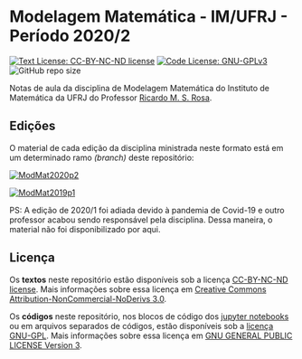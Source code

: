 # Modelagem Matemática - IM/UFRJ - Período 2020/2

[![Text License: CC-BY-NC-ND license](https://img.shields.io/badge/Text%20License-CC--BY--NC--ND-yellow.svg)](https://opensource.org/licenses/MIT) [![Code License: GNU-GPLv3](https://img.shields.io/badge/Code%20License-GNU--GPLv3-yellow.svg)](https://www.gnu.org/licenses/gpl.html) ![GitHub repo size](https://img.shields.io/github/repo-size/rmsrosa/nbbinder)

Notas de aula da disciplina de Modelagem Matemática do Instituto de Matemática da UFRJ do Professor [Ricardo M. S. Rosa](http://www.im.ufrj.br/rrosa/).

## Edições

O material de cada edição da disciplina ministrada neste formato está em um determinado ramo *(branch)* deste repositório:

[![ModMat2020p2](https://img.shields.io/badge/Repo%20ModMat-2020p2-orange)](https://github.com/rmsrosa/modelagem_matematica/tree/modmat2020p2)

[![ModMat2019p1](https://img.shields.io/badge/Repo%20ModMat-2019p1-orange)](https://github.com/rmsrosa/modelagem_matematica/tree/modmat2019p1)

PS: A edição de 2020/1 foi adiada devido à pandemia de Covid-19 e outro professor acabou sendo responsável pela disciplina. Dessa maneira, o material não foi disponibilizado por aqui.

## Licença

Os **textos** neste repositório estão disponíveis sob a licença [CC-BY-NC-ND license](LICENSE-TEXT). Mais informações sobre essa licença em [Creative Commons Attribution-NonCommercial-NoDerivs 3.0](https://creativecommons.org/licenses/by-nc-nd/3.0/us/legalcode).

Os **códigos** neste repositório, nos blocos de código dos [jupyter notebooks](https://jupyter.org/) ou em arquivos separados de códigos, estão disponíveis sob a [licença GNU-GPL](LICENSE-CODE). Mais informações sobre essa licença em [GNU GENERAL PUBLIC LICENSE Version 3](https://www.gnu.org/licenses/gpl.html).
